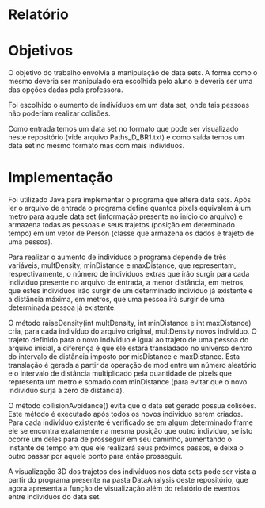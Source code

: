 # Relatório

# Objetivos

O objetivo do trabalho envolvia a manipulação de data sets. A forma como o mesmo deveria ser manipulado era escolhida pelo aluno e deveria ser uma das opções dadas pela professora.

Foi escolhido o aumento de indivíduos em um data set, onde tais pessoas não poderiam realizar colisões.

Como entrada temos um data set no formato que pode ser visualizado neste repositório (vide arquivo Paths_D_BR1.txt) e como saída temos um data set no mesmo formato mas com mais indivíduos.

# Implementação

Foi utilizado Java para implementar o programa que altera data sets. Após ler o arquivo de entrada o programa define quantos pixels equivalem à um metro para aquele data set (informação presente no início do arquivo) e armazena todas as pessoas e seus trajetos (posição em determinado tempo) em um vetor de Person (classe que armazena os dados e trajeto de uma pessoa).

Para realizar o aumento de indivíduos o programa depende de três variáveis, multDensity, minDistance e maxDistance, que representam, respectivamente, o número de indivíduos extras que irão surgir para cada indivíduo presente no arquivo de entrada, a menor distância, em metros, que estes indivíduos irão surgir de um determinado indivíduo já existente e a distância máxima, em metros, que uma pessoa irá surgir de uma determinada pessoa já existente.

O método raiseDensity(int multDensity, int minDistance e int maxDistance) cria, para cada indivíduo do arquivo original, multDensity novos indivíduo. O trajeto definido para o novo indivíduo é igual ao trajeto de uma pessoa do arquivo inicial, a diferença é que ele estará transladado no universo dentro do intervalo de distância imposto por misDistance e maxDistance. Esta translação é gerada a partir da operação de mod entre um número aleatório e o intervalo de distância multiplicado pela quantidade de pixels que representa um metro e somado com minDistance (para evitar que o novo indivíduo surja à zero de distância).

O método collisionAvoidance() evita que o data set gerado possua colisões. Este método é executado após todos os novos indivíduo serem criados. Para cada indivíduo existente é verificado se em algum determinado frame ele se encontra exatamente na mesma posição que outro indivíduo, se isto ocorre um deles para de prosseguir em seu caminho, aumentando o instante de tempo em que ele realizará seus próximos passos, e deixa o outro passar por aquele ponto para então prosseguir.

A visualização 3D dos trajetos dos indivíduos nos data sets pode ser vista a partir do programa presente na pasta DataAnalysis deste repositório, que agora apresenta a função de visualização além do relatório de eventos entre indivíduos do data set.
